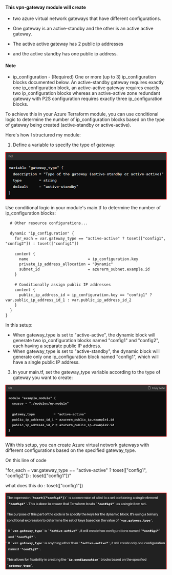 #### This vpn-gateway module will create 
- two azure virtual network gateways that have different configurations. 
- One gateway is an active-standby and the other is an active active gateway. 

- The active active gateway has 2 public ip addresses 
- and the active standby has one public ip address.

#### Note

- ip_configuration - (Required) One or more (up to 3) ip_configuration blocks documented below. An active-standby gateway requires exactly one ip_configuration block, an active-active gateway requires exactly two ip_configuration blocks whereas an active-active zone redundant gateway with P2S configuration requires exactly three ip_configuration blocks.

To achieve this in your Azure Terraform module, you can use conditional logic to determine the number of ip_configuration blocks based on the type of gateway being created (active-standby or active-active). 

Here's how I structured my module:

1. Define a variable to specify the type of gateway:

![alt text](image.png)


Use conditional logic in your module's main.tf to determine the number of ip_configuration blocks:

``` resource "azurerm_virtual_network_gateway" "example" {
  # Other resource configurations...

  dynamic "ip_configuration" {
    for_each = var.gateway_type == "active-active" ? toset(["config1", "config2"]) : toset(["config1"])

    content {
      name                          = ip_configuration.key
      private_ip_address_allocation = "Dynamic"
      subnet_id                     = azurerm_subnet.example.id
    }

    # Conditionally assign public IP addresses
    content {
      public_ip_address_id = ip_configuration.key == "config1" ? var.public_ip_address_id_1 : var.public_ip_address_id_2
    }
  }
}

 ```

In this setup:

- When gateway_type is set to "active-active", the dynamic block will generate two ip_configuration blocks named "config1" and "config2", each having a separate public IP address.
- When gateway_type is set to "active-standby", the dynamic block will generate only one ip_configuration block named "config1", which will have a single public IP address.
3. In your main.tf, set the gateway_type variable according to the type of gateway you want to create:

![alt text](image-1.png)


With this setup, you can create Azure virtual network gateways with different configurations based on the specified gateway_type.

On this line of code 

"for_each = var.gateway_type == "active-active" ? toset(["config1", "config2"]) : toset(["config1"])" 

what does this do : toset(["config1"])

![alt text](image-1-1.png)